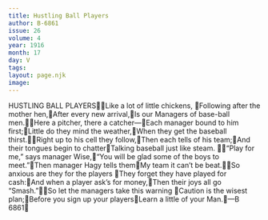 ```yaml
---
title: Hustling Ball Players
author: B-6861
issue: 26
volume: 4
year: 1916
month: 17
day: V
tags:
layout: page.njk
image:
---
```

HUSTLING BALL PLAYERSLike a lot of little chickens, Following after the mother hen,After every new arrival,Is our Managers of base-ball men.Here a pitcher, there a catcher—Each manager bound to him first;Little do they mind the weather,When they get the baseball thirst.Right up to his cell they follow,Then each tells of his team;And their tongues begin to chatterTalking baseball just like steam. “Play for me,” says manager Wise,“You will be glad some of the boys to meet.”Then manager Hagy tells themMy team it can’t be beat.So anxious are they for the players They forget they have played for cash:And when a player ask’s for money,Then their joys all go “Smash.”So let the managers take this warning Caution is the wisest plan;Before you sign up your playersLearn a little of your Man.—B 6861
